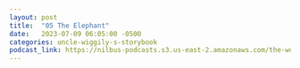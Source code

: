 ```yaml
---
layout: post
title:  "05 The Elephant"
date:   2023-07-09 06:05:00 -0500
categories: uncle-wiggily-s-storybook
podcast_link: https://nilbus-podcasts.s3.us-east-2.amazonaws.com/the-well-trained-mind/Uncle%20Wiggily's%20Storybook/05%20The%20Elephant.mp3
---
```

